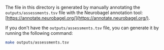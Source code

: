 The file in this directory is generated by manually annotating
the `outputs/assessments.tsv` file with the Neurobagel annotation
tool: [https://annotate.neurobagel.org/](https://annotate.neurobagel.org/).

If you don't have the `outputs/assessments.tsv` file, you can generate it
by running the following command:

```bash
make outputs/assessments.tsv
```
